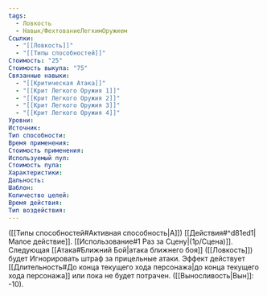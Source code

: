 ```yaml
---
tags:
  - Ловкость
  - Навык/ФехтованиеЛегкимОружием
Ссылки:
  - "[[Ловкость]]"
  - "[[Типы способностей]]"
Стоимость: "25"
Стоимость выкупа: "75"
Связанные навыки:
  - "[[Критическая Атака]]"
  - "[[Крит Легкого Оружия 1]]"
  - "[[Крит Легкого Оружия 2]]"
  - "[[Крит Легкого Оружия 3]]"
  - "[[Крит Легкого Оружия 4]]"
Уровни:
Источник:
Тип способности:
Время применения:
Стоимость применения:
Используемый пул:
Стоимость пула:
Характеристики:
Дальность:
Шаблон:
Количество целей:
Время действия:
Тип воздействия:
---
```

([[Типы способностей#Активная способность|А]]) [[Действия#^d81ed1|Малое действие]]. [[Использование#1 Раз за Сцену|(1р/Сцена)]]. Следующая [[Атака#Ближний Бой|атака ближнего боя]] ([[Ловкость]]) будет Игнорировать штраф за прицельные атаки. Эффект действует [[Длительность#До конца текущего хода персонажа|до конца текущего хода персонажа]] или пока не будет потрачен. ([[Выносливость|Вын]]: -10).